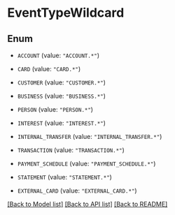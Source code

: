 # EventTypeWildcard

## Enum


* `ACCOUNT` (value: `"ACCOUNT.*"`)

* `CARD` (value: `"CARD.*"`)

* `CUSTOMER` (value: `"CUSTOMER.*"`)

* `BUSINESS` (value: `"BUSINESS.*"`)

* `PERSON` (value: `"PERSON.*"`)

* `INTEREST` (value: `"INTEREST.*"`)

* `INTERNAL_TRANSFER` (value: `"INTERNAL_TRANSFER.*"`)

* `TRANSACTION` (value: `"TRANSACTION.*"`)

* `PAYMENT_SCHEDULE` (value: `"PAYMENT_SCHEDULE.*"`)

* `STATEMENT` (value: `"STATEMENT.*"`)

* `EXTERNAL_CARD` (value: `"EXTERNAL_CARD.*"`)


[[Back to Model list]](../../README.md#documentation-for-models) [[Back to API list]](../../README.md#documentation-for-api-endpoints) [[Back to README]](../../README.md)


